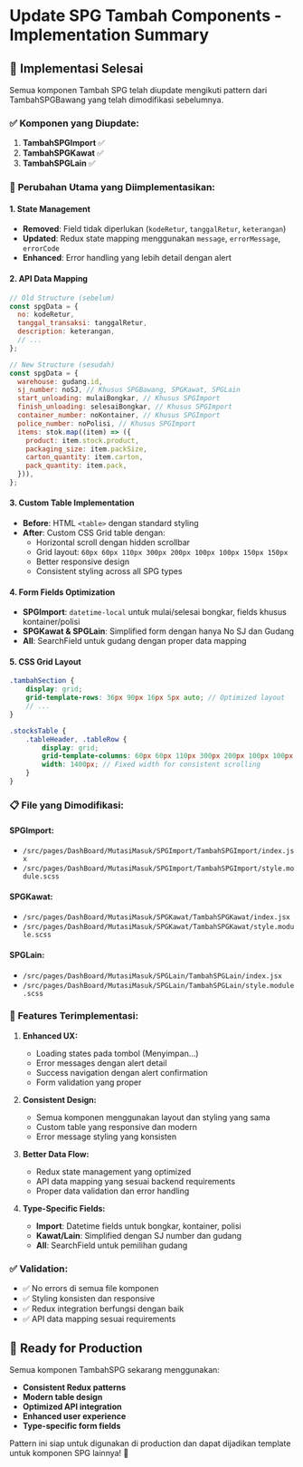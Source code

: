 # Update SPG Tambah Components - Implementation Summary

## 🎯 **Implementasi Selesai**

Semua komponen Tambah SPG telah diupdate mengikuti pattern dari TambahSPGBawang yang telah dimodifikasi sebelumnya.

### ✅ **Komponen yang Diupdate:**

1. **TambahSPGImport** ✅
2. **TambahSPGKawat** ✅  
3. **TambahSPGLain** ✅

### 🔄 **Perubahan Utama yang Diimplementasikan:**

#### **1. State Management**
- **Removed**: Field tidak diperlukan (`kodeRetur`, `tanggalRetur`, `keterangan`)
- **Updated**: Redux state mapping menggunakan `message`, `errorMessage`, `errorCode`
- **Enhanced**: Error handling yang lebih detail dengan alert

#### **2. API Data Mapping**
```javascript
// Old Structure (sebelum)
const spgData = {
  no: kodeRetur,
  tanggal_transaksi: tanggalRetur,
  description: keterangan,
  // ...
};

// New Structure (sesudah)
const spgData = {
  warehouse: gudang.id,
  sj_number: noSJ, // Khusus SPGBawang, SPGKawat, SPGLain
  start_unloading: mulaiBongkar, // Khusus SPGImport
  finish_unloading: selesaiBongkar, // Khusus SPGImport
  container_number: noKontainer, // Khusus SPGImport
  police_number: noPolisi, // Khusus SPGImport
  items: stok.map((item) => ({
    product: item.stock.product,
    packaging_size: item.packSize,
    carton_quantity: item.carton,
    pack_quantity: item.pack,
  })),
};
```

#### **3. Custom Table Implementation**
- **Before**: HTML `<table>` dengan standard styling
- **After**: Custom CSS Grid table dengan:
  - Horizontal scroll dengan hidden scrollbar
  - Grid layout: `60px 60px 110px 300px 200px 100px 100px 150px 150px`
  - Better responsive design
  - Consistent styling across all SPG types

#### **4. Form Fields Optimization**
- **SPGImport**: `datetime-local` untuk mulai/selesai bongkar, fields khusus kontainer/polisi
- **SPGKawat & SPGLain**: Simplified form dengan hanya No SJ dan Gudang
- **All**: SearchField untuk gudang dengan proper data mapping

#### **5. CSS Grid Layout**
```scss
.tambahSection {
    display: grid;
    grid-template-rows: 36px 90px 16px 5px auto; // Optimized layout
    // ...
}

.stocksTable {
    .tableHeader, .tableRow {
        display: grid;
        grid-template-columns: 60px 60px 110px 300px 200px 100px 100px 150px 150px;
        width: 1400px; // Fixed width for consistent scrolling
    }
}
```

### 📋 **File yang Dimodifikasi:**

#### **SPGImport:**
- `/src/pages/DashBoard/MutasiMasuk/SPGImport/TambahSPGImport/index.jsx`
- `/src/pages/DashBoard/MutasiMasuk/SPGImport/TambahSPGImport/style.module.scss`

#### **SPGKawat:**
- `/src/pages/DashBoard/MutasiMasuk/SPGKawat/TambahSPGKawat/index.jsx`
- `/src/pages/DashBoard/MutasiMasuk/SPGKawat/TambahSPGKawat/style.module.scss`

#### **SPGLain:**
- `/src/pages/DashBoard/MutasiMasuk/SPGLain/TambahSPGLain/index.jsx`
- `/src/pages/DashBoard/MutasiMasuk/SPGLain/TambahSPGLain/style.module.scss`

### 🎨 **Features Terimplementasi:**

1. **Enhanced UX:**
   - Loading states pada tombol (Menyimpan...)
   - Error messages dengan alert detail
   - Success navigation dengan alert confirmation
   - Form validation yang proper

2. **Consistent Design:**
   - Semua komponen menggunakan layout dan styling yang sama
   - Custom table yang responsive dan modern
   - Error message styling yang konsisten

3. **Better Data Flow:**
   - Redux state management yang optimized
   - API data mapping yang sesuai backend requirements
   - Proper data validation dan error handling

4. **Type-Specific Fields:**
   - **Import**: Datetime fields untuk bongkar, kontainer, polisi
   - **Kawat/Lain**: Simplified dengan SJ number dan gudang
   - **All**: SearchField untuk pemilihan gudang

### ✅ **Validation:**
- ✅ No errors di semua file komponen
- ✅ Styling konsisten dan responsive
- ✅ Redux integration berfungsi dengan baik
- ✅ API data mapping sesuai requirements

## 🚀 **Ready for Production**

Semua komponen TambahSPG sekarang menggunakan:
- **Consistent Redux patterns**
- **Modern table design**
- **Optimized API integration**
- **Enhanced user experience**
- **Type-specific form fields**

Pattern ini siap untuk digunakan di production dan dapat dijadikan template untuk komponen SPG lainnya! 🎉
